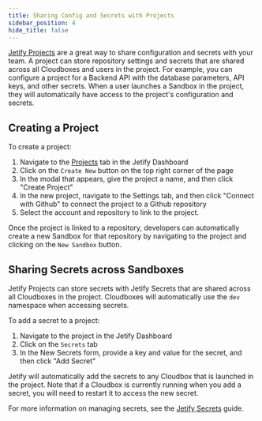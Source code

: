 ```yaml
---
title: Sharing Config and Secrets with Projects
sidebar_position: 4
hide_title: false
---
```


[Jetify Projects](../dashboard/projects) are a great way to share configuration and secrets with your team. A project can store repository settings and secrets that are shared across all Cloudboxes and users in the project. For example, you can configure a project for a Backend API with the database parameters, API keys, and other secrets. When a user launches a Sandbox in the project, they will automatically have access to the project's configuration and secrets.

## Creating a Project

To create a project:

1. Navigate to the [Projects](../dashboard/projects) tab in the Jetify Dashboard
2. Click on the `Create New` button on the top right corner of the page
3. In the modal that appears, give the project a name, and then click "Create Project"
4. In the new project, navigate to the Settings tab, and then click "Connect with Github" to connect the project to a Github repository
5. Select the account and repository to link to the project.

Once the project is linked to a repository, developers can automatically create a new Sandbox for that repository by navigating to the project and clicking on the `New Sandbox` button.

## Sharing Secrets across Sandboxes

Jetify Projects can store secrets with Jetify Secrets that are shared across all Cloudboxes in the project. Cloudboxes will automatically use the `dev` namespace when accessing secrets.

To add a secret to a project:

1. Navigate to the project in the Jetify Dashboard
2. Click on the `Secrets` tab
3. In the New Secrets form, provide a key and value for the secret, and then click "Add Secret"

Jetify will automatically add the secrets to any Cloudbox that is launched in the project. Note that if a Cloudbox is currently running when you add a secret, you will need to restart it to access the new secret.

For more information on managing secrets, see the [Jetify Secrets](../secrets) guide.
